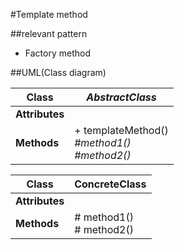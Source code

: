 #Template method

##relevant pattern
- Factory method

##UML(Class diagram)

|Class| *AbstractClass* |
|-------|--------|
| **Attributes** ||
| **Methods** |+ templateMethod() <br /> *#method1()* <br/> *#method2()*|

|Class| ConcreteClass |
|-------|--------|
| **Attributes** ||
| **Methods** |# method1()<br/> # method2()|
